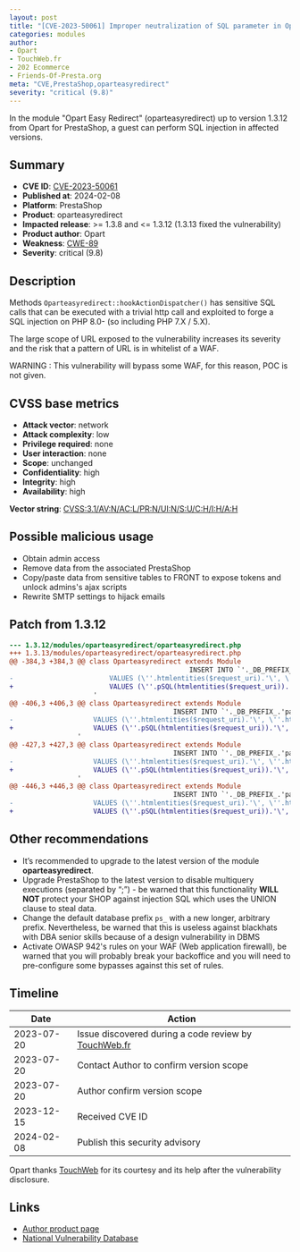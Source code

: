 ```yaml
---
layout: post
title: "[CVE-2023-50061] Improper neutralization of SQL parameter in Opart Easy Redirect for PrestaShop"
categories: modules
author:
- Opart
- TouchWeb.fr
- 202 Ecommerce
- Friends-Of-Presta.org
meta: "CVE,PrestaShop,oparteasyredirect"
severity: "critical (9.8)"
---
```


In the module "Opart Easy Redirect" (oparteasyredirect) up to version 1.3.12 from Opart for PrestaShop, a guest can perform SQL injection in affected versions.


## Summary

* **CVE ID**: [CVE-2023-50061](https://cve.mitre.org/cgi-bin/cvename.cgi?name=CVE-2023-50061)
* **Published at**: 2024-02-08
* **Platform**: PrestaShop
* **Product**: oparteasyredirect
* **Impacted release**: >= 1.3.8 and <= 1.3.12 (1.3.13 fixed the vulnerability)
* **Product author**: Opart
* **Weakness**: [CWE-89](https://cwe.mitre.org/data/definitions/89.html)
* **Severity**: critical (9.8)

## Description

Methods `Oparteasyredirect::hookActionDispatcher()` has sensitive SQL calls that can be executed with a trivial http call and exploited to forge a SQL injection on PHP 8.0- (so including PHP 7.X / 5.X).

The large scope of URL exposed to the vulnerability increases its severity and the risk that a pattern of URL is in whitelist of a WAF.

WARNING : This vulnerability will bypass some WAF, for this reason, POC is not given.

## CVSS base metrics

* **Attack vector**: network
* **Attack complexity**: low
* **Privilege required**: none
* **User interaction**: none
* **Scope**: unchanged
* **Confidentiality**: high
* **Integrity**: high
* **Availability**: high

**Vector string**: [CVSS:3.1/AV:N/AC:L/PR:N/UI:N/S:U/C:H/I:H/A:H](https://nvd.nist.gov/vuln-metrics/cvss/v3-calculator?vector=AV:N/AC:L/PR:N/UI:N/S:U/C:H/I:H/A:H)

## Possible malicious usage

* Obtain admin access
* Remove data from the associated PrestaShop
* Copy/paste data from sensitive tables to FRONT to expose tokens and unlock admins's ajax scripts
* Rewrite SMTP settings to hijack emails


## Patch from 1.3.12

```diff
--- 1.3.12/modules/oparteasyredirect/oparteasyredirect.php
+++ 1.3.13/modules/oparteasyredirect/oparteasyredirect.php
@@ -384,3 +384,3 @@ class Oparteasyredirect extends Module
                                             INSERT INTO `'._DB_PREFIX_.'pagenotfound` (`request_uri`, `http_referer`, `date_add`, `id_shop`, `id_shop_group`)
-                        VALUES (\''.htmlentities($request_uri).'\', \''.htmlentities($http_referer).'\', NOW(), '.(int)$this->context->shop->id.', '.(int)$this->context->shop->id_shop_group.')
+                        VALUES (\''.pSQL(htmlentities($request_uri)).'\', \''.pSQL(htmlentities($http_referer)).'\', NOW(), '.(int)$this->context->shop->id.', '.(int)$this->context->shop->id_shop_group.')
                     '
@@ -406,3 +406,3 @@ class Oparteasyredirect extends Module
                                         INSERT INTO `'._DB_PREFIX_.'pagenotfound` (`request_uri`, `http_referer`, `date_add`, `id_shop`, `id_shop_group`)
-                    VALUES (\''.htmlentities($request_uri).'\', \''.htmlentities($http_referer).'\', NOW(), '.(int)$this->context->shop->id.', '.(int)$this->context->shop->id_shop_group.')
+                    VALUES (\''.pSQL(htmlentities($request_uri)).'\', \''.pSQL(htmlentities($http_referer)).'\', NOW(), '.(int)$this->context->shop->id.', '.(int)$this->context->shop->id_shop_group.')
                 '
@@ -427,3 +427,3 @@ class Oparteasyredirect extends Module
                                         INSERT INTO `'._DB_PREFIX_.'pagenotfound` (`request_uri`, `http_referer`, `date_add`, `id_shop`, `id_shop_group`)
-                    VALUES (\''.htmlentities($request_uri).'\', \''.htmlentities($http_referer).'\', NOW(), '.(int)$this->context->shop->id.', '.(int)$this->context->shop->id_shop_group.')
+                    VALUES (\''.pSQL(htmlentities($request_uri)).'\', \''.pSQL(htmlentities($http_referer)).'\', NOW(), '.(int)$this->context->shop->id.', '.(int)$this->context->shop->id_shop_group.')
                 '
@@ -446,3 +446,3 @@ class Oparteasyredirect extends Module
                                         INSERT INTO `'._DB_PREFIX_.'pagenotfound` (`request_uri`, `http_referer`, `date_add`, `id_shop`, `id_shop_group`)
-                    VALUES (\''.htmlentities($request_uri).'\', \''.htmlentities($http_referer).'\', NOW(), '.(int)$this->context->shop->id.', '.(int)$this->context->shop->id_shop_group.')
+                    VALUES (\''.pSQL(htmlentities($request_uri)).'\', \''.pSQL(htmlentities($http_referer)).'\', NOW(), '.(int)$this->context->shop->id.', '.(int)$this->context->shop->id_shop_group.')
```

## Other recommendations

* It’s recommended to upgrade to the latest version of the module **oparteasyredirect**.
* Upgrade PrestaShop to the latest version to disable multiquery executions (separated by “;”) - be warned that this functionality **WILL NOT** protect your SHOP against injection SQL which uses the UNION clause to steal data.
* Change the default database prefix `ps_` with a new longer, arbitrary prefix. Nevertheless, be warned that this is useless against blackhats with DBA senior skills because of a design vulnerability in DBMS
* Activate OWASP 942's rules on your WAF (Web application firewall), be warned that you will probably break your backoffice and you will need to pre-configure some bypasses against this set of rules.

## Timeline

| Date | Action |
|--|--|
| 2023-07-20 | Issue discovered during a code review by [TouchWeb.fr](https://www.touchweb.fr) |
| 2023-07-20 | Contact Author to confirm version scope |
| 2023-07-20 | Author confirm version scope |
| 2023-12-15 | Received CVE ID |
| 2024-02-08 | Publish this security advisory |

Opart thanks [TouchWeb](https://www.touchweb.fr) for its courtesy and its help after the vulnerability disclosure.

## Links

* [Author product page](https://www.store-opart.fr/p/20-sauvegarde-partage-lien-panier.html)
* [National Vulnerability Database](https://nvd.nist.gov/vuln/detail/CVE-2023-50061)
